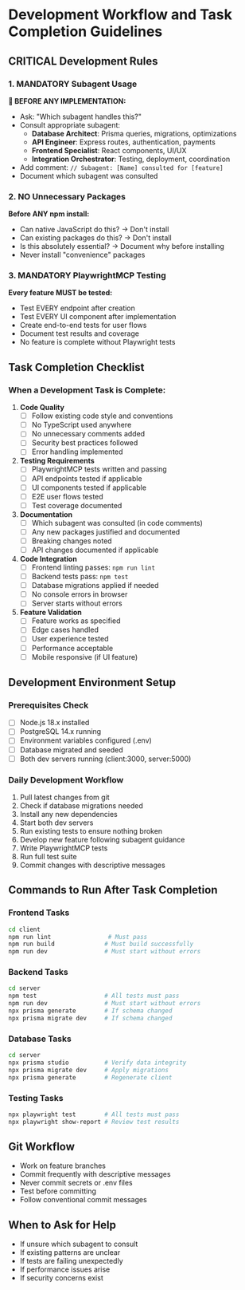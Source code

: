 # Development Workflow and Task Completion Guidelines

## CRITICAL Development Rules

### 1. MANDATORY Subagent Usage
**🚨 BEFORE ANY IMPLEMENTATION:**
- Ask: "Which subagent handles this?"
- Consult appropriate subagent:
  - **Database Architect**: Prisma queries, migrations, optimizations
  - **API Engineer**: Express routes, authentication, payments
  - **Frontend Specialist**: React components, UI/UX
  - **Integration Orchestrator**: Testing, deployment, coordination
- Add comment: `// Subagent: [Name] consulted for [feature]`
- Document which subagent was consulted

### 2. NO Unnecessary Packages
**Before ANY npm install:**
- Can native JavaScript do this? → Don't install
- Can existing packages do this? → Don't install  
- Is this absolutely essential? → Document why before installing
- Never install "convenience" packages

### 3. MANDATORY PlaywrightMCP Testing
**Every feature MUST be tested:**
- Test EVERY endpoint after creation
- Test EVERY UI component after implementation
- Create end-to-end tests for user flows
- Document test results and coverage
- No feature is complete without Playwright tests

## Task Completion Checklist

### When a Development Task is Complete:
1. **Code Quality**
   - [ ] Follow existing code style and conventions
   - [ ] No TypeScript used anywhere
   - [ ] No unnecessary comments added
   - [ ] Security best practices followed
   - [ ] Error handling implemented

2. **Testing Requirements**
   - [ ] PlaywrightMCP tests written and passing
   - [ ] API endpoints tested if applicable
   - [ ] UI components tested if applicable
   - [ ] E2E user flows tested
   - [ ] Test coverage documented

3. **Documentation**
   - [ ] Which subagent was consulted (in code comments)
   - [ ] Any new packages justified and documented
   - [ ] Breaking changes noted
   - [ ] API changes documented if applicable

4. **Code Integration**
   - [ ] Frontend linting passes: `npm run lint`
   - [ ] Backend tests pass: `npm test`
   - [ ] Database migrations applied if needed
   - [ ] No console errors in browser
   - [ ] Server starts without errors

5. **Feature Validation**
   - [ ] Feature works as specified
   - [ ] Edge cases handled
   - [ ] User experience tested
   - [ ] Performance acceptable
   - [ ] Mobile responsive (if UI feature)

## Development Environment Setup

### Prerequisites Check
- [ ] Node.js 18.x installed
- [ ] PostgreSQL 14.x running
- [ ] Environment variables configured (.env)
- [ ] Database migrated and seeded
- [ ] Both dev servers running (client:3000, server:5000)

### Daily Development Workflow
1. Pull latest changes from git
2. Check if database migrations needed
3. Install any new dependencies
4. Start both dev servers
5. Run existing tests to ensure nothing broken
6. Develop new feature following subagent guidance
7. Write PlaywrightMCP tests
8. Run full test suite
9. Commit changes with descriptive messages

## Commands to Run After Task Completion

### Frontend Tasks
```bash
cd client
npm run lint                # Must pass
npm run build              # Must build successfully
npm run dev                # Must start without errors
```

### Backend Tasks  
```bash
cd server
npm test                   # All tests must pass
npm run dev                # Must start without errors
npx prisma generate        # If schema changed
npx prisma migrate dev     # If schema changed
```

### Database Tasks
```bash
cd server
npx prisma studio          # Verify data integrity
npx prisma migrate dev     # Apply migrations
npx prisma generate        # Regenerate client
```

### Testing Tasks
```bash
npx playwright test        # All tests must pass
npx playwright show-report # Review test results
```

## Git Workflow
- Work on feature branches
- Commit frequently with descriptive messages
- Never commit secrets or .env files
- Test before committing
- Follow conventional commit messages

## When to Ask for Help
- If unsure which subagent to consult
- If existing patterns are unclear
- If tests are failing unexpectedly
- If performance issues arise
- If security concerns exist